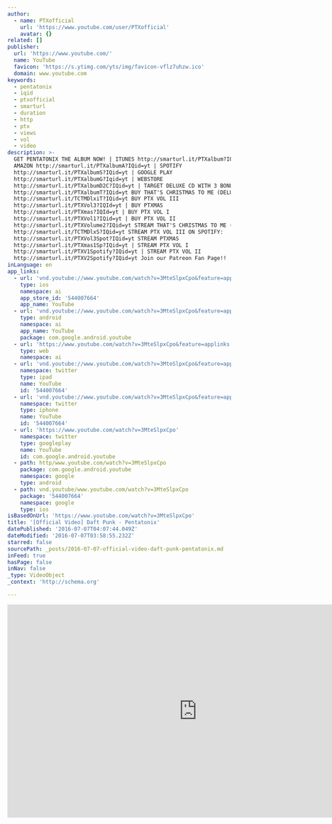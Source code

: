 ```yaml
---
author:
  - name: PTXofficial
    url: 'https://www.youtube.com/user/PTXofficial'
    avatar: {}
related: []
publisher:
  url: 'https://www.youtube.com/'
  name: YouTube
  favicon: 'https://s.ytimg.com/yts/img/favicon-vflz7uhzw.ico'
  domain: www.youtube.com
keywords:
  - pentatonix
  - iqid
  - ptxofficial
  - smarturl
  - duration
  - http
  - ptx
  - views
  - vol
  - video
description: >-
  GET PENTATONIX THE ALBUM NOW! | ITUNES http://smarturl.it/PTXalbum?IQid=yt |
  AMAZON http://smarturl.it/PTXalbumA?IQid=yt | SPOTIFY
  http://smarturl.it/PTXalbumS?IQid=yt | GOOGLE PLAY
  http://smarturl.it/PTXalbumG?Iqid=yt | WEBSTORE
  http://smarturl.it/PTXalbumD2C?IQid=yt | TARGET DELUXE CD WITH 3 BONUS TRACKS
  http://smarturl.it/PTXalbumT?IQid=yt BUY THAT'S CHRISTMAS TO ME (DELUXE)
  http://smarturl.it/TCTMDlxiT?IQid=yt BUY PTX VOL III
  http://smarturl.it/PTXVol3?IQId=yt | BUY PTXMAS
  http://smarturl.it/PTXmas?IQId=yt | BUY PTX VOL I
  http://smarturl.it/PTXVol1?IQid=yt | BUY PTX VOL II
  http://smarturl.it/PTXVolume2?IQid=yt STREAM THAT'S CHRISTMAS TO ME (DELUXE)
  http://smarturl.it/TCTMDlxS?IQid=yt STREAM PTX VOL III ON SPOTIFY:
  http://smarturl.it/PTXVol3Spot?IQid=yt STREAM PTXMAS
  http://smarturl.it/PTXmas1Sp?IQid=yt | STREAM PTX VOL I
  http://smarturl.it/PTXV1Spotify?IQid=yt | STREAM PTX VOL II
  http://smarturl.it/PTXV2Spotify?IQid=yt Join our Patreon Fan Page!!
inLanguage: en
app_links:
  - url: 'vnd.youtube://www.youtube.com/watch?v=3MteSlpxCpo&feature=applinks'
    type: ios
    namespace: ai
    app_store_id: '544007664'
    app_name: YouTube
  - url: 'vnd.youtube://www.youtube.com/watch?v=3MteSlpxCpo&feature=applinks'
    type: android
    namespace: ai
    app_name: YouTube
    package: com.google.android.youtube
  - url: 'https://www.youtube.com/watch?v=3MteSlpxCpo&feature=applinks'
    type: web
    namespace: ai
  - url: 'vnd.youtube://www.youtube.com/watch?v=3MteSlpxCpo&feature=applinks'
    namespace: twitter
    type: ipad
    name: YouTube
    id: '544007664'
  - url: 'vnd.youtube://www.youtube.com/watch?v=3MteSlpxCpo&feature=applinks'
    namespace: twitter
    type: iphone
    name: YouTube
    id: '544007664'
  - url: 'https://www.youtube.com/watch?v=3MteSlpxCpo'
    namespace: twitter
    type: googleplay
    name: YouTube
    id: com.google.android.youtube
  - path: http/www.youtube.com/watch?v=3MteSlpxCpo
    package: com.google.android.youtube
    namespace: google
    type: android
  - path: vnd.youtube/www.youtube.com/watch?v=3MteSlpxCpo
    package: '544007664'
    namespace: google
    type: ios
isBasedOnUrl: 'https://www.youtube.com/watch?v=3MteSlpxCpo'
title: '[Official Video] Daft Punk - Pentatonix'
datePublished: '2016-07-07T04:07:44.049Z'
dateModified: '2016-07-07T03:58:55.232Z'
starred: false
sourcePath: _posts/2016-07-07-official-video-daft-punk-pentatonix.md
inFeed: true
hasPage: false
inNav: false
_type: VideoObject
_context: 'http://schema.org'

---
```

<iframe src="https://cdn.embedly.com/widgets/media.html?src=https%3A%2F%2Fwww.youtube.com%2Fembed%2F3MteSlpxCpo%3Ffeature%3Doembed&amp;url=http%3A%2F%2Fwww.youtube.com%2Fwatch%3Fv%3D3MteSlpxCpo&amp;image=https%3A%2F%2Fi.ytimg.com%2Fvi%2F3MteSlpxCpo%2Fhqdefault.jpg&amp;key=b7d04c9b404c499eba89ee7072e1c4f7&amp;type=text%2Fhtml&amp;schema=youtube" width="854" height="480" scrolling="no" frameborder="0" allowfullscreen="" style=""></iframe>